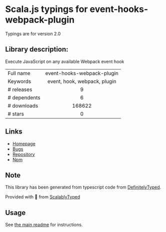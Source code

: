 
# Scala.js typings for event-hooks-webpack-plugin

Typings are for version 2.0

## Library description:
Execute JavaScript on any available Webpack event hook

|                    |                 |
| ------------------ | :-------------: |
| Full name          | event-hooks-webpack-plugin |
| Keywords           | event, hook, webpack, plugin |
| # releases         | 9 |
| # dependents       | 6 |
| # downloads        | 168622 |
| # stars            | 0 |

## Links
- [Homepage](https://github.com/cascornelissen/event-hooks-webpack-plugin#readme)
- [Bugs](https://github.com/cascornelissen/event-hooks-webpack-plugin/issues)
- [Repository](https://github.com/cascornelissen/event-hooks-webpack-plugin)
- [Npm](https://www.npmjs.com/package/event-hooks-webpack-plugin)
    


## Note
This library has been generated from typescript code from [DefinitelyTyped](https://definitelytyped.org).

Provided with :purple_heart: from [ScalablyTyped](https://github.com/oyvindberg/ScalablyTyped)

## Usage
See [the main readme](../../readme.md) for instructions.


